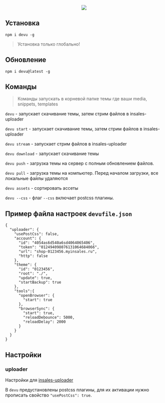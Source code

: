<p align="center">
  <a target="_blank" href="https://www.npmjs.com/package/devu">
    <img src="https://cdn.rawgit.com/VladimirIvanin/devu/master/devu.png">
  </a>
</p>

## Установка

`npm i devu -g`

> Установка только глобально!

## Обновление

`npm i devu@latest -g`

## Команды

> Команды запускать в корневой папке темы где ваши media, snippets, templates

`devu` - запускает скачивание темы, затем стрим файлов в insales-uploader

`devu start` - запускает скачивание темы, затем стрим файлов в insales-uploader

`devu stream` - запускает стрим файлов в insales-uploader

`devu download` - запускает скачивание темы

`devu push` - загрузка темы на сервер с полным обновлением файлов.

`devu pull` - загрузка темы на компьютер. Перед началом загрузки, все локальные файлы удаляются

`devu assets` - сортировать ассеты

`devu --css` - флаг `--css` включает postcss плагины.

## Пример файла настроек `devufile.json`
```
{
  "uploader": {
    "usePostCss": false,
    "account": {
      "id": "4054as6d540a6sd4064065406",
      "token": "012494098076131064684066",
      "url": "shop-0123456.myinsales.ru",
      "http": false
    },
    "theme": {
      "id": "0123456",
      "root": "./",
      "update": true,
      "startBackup": true
    },
    "tools":{
      "openBrowser": {
        "start": true
      },
      "browserSync": {
        "start": true,
        "reloadDebounce": 5000,
        "reloadDelay": 2000
      }
    }
  }
}
```
## Настройки

### uploader

Настройки для [insales-uploader](https://github.com/VladimirIvanin/insales-uploader)

В `devu` предустановлены postcss плагины, для их активации нужно прописать свойство `"usePostCss": true`.
